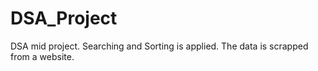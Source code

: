 # DSA_Project
DSA mid project. Searching and Sorting is applied. The data is scrapped from a website.
